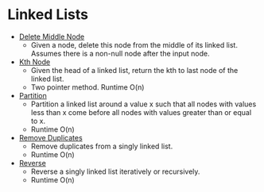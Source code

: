 # Linked Lists

* [Delete Middle Node](deleteMiddleNode.py)
	* Given a node, delete this node from the middle of its linked list. Assumes there is a non-null node after the input node.
* [Kth Node](kth_node.py)
	* Given the head of a linked list, return the kth to last node of the linked list.
	* Two pointer method. Runtime O(n)
* [Partition](partition.py)
	* Partition a linked list around a value x such that all nodes with values less than x come before all nodes with values greater than or equal to x.
	* Runtime O(n)
* [Remove Duplicates](removeDups.py)
	* Remove duplicates from a singly linked list. 
	* Runtime O(n)
* [Reverse](reverseLinkedlst.py)
	* Reverse a singly linked list iteratively or recursively.
	* Runtime O(n)
